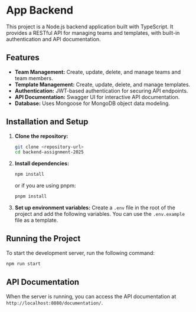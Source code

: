 # App Backend

This project is a Node.js backend application built with TypeScript. It provides a RESTful API for managing teams and templates, with built-in authentication and API documentation.

## Features

*   **Team Management:** Create, update, delete, and manage teams and team members.
*   **Template Management:** Create, update, delete, and manage templates.
*   **Authentication:** JWT-based authentication for securing API endpoints.
*   **API Documentation:** Swagger UI for interactive API documentation.
*   **Database:** Uses Mongoose for MongoDB object data modeling.

## Installation and Setup

1.  **Clone the repository:**
    ```bash
    git clone <repository-url>
    cd backend-assignment-2025
    ```

2.  **Install dependencies:**
    ```bash
    npm install
    ```
    or if you are using pnpm:
    ```bash
    pnpm install
    ```

3.  **Set up environment variables:**
    Create a `.env` file in the root of the project and add the following variables. You can use the `.env.example` file as a template.

## Running the Project

To start the development server, run the following command:

```bash
npm run start
```

## API Documentation

When the server is running, you can access the API documentation at `http://localhost:8080/documentation/`.
